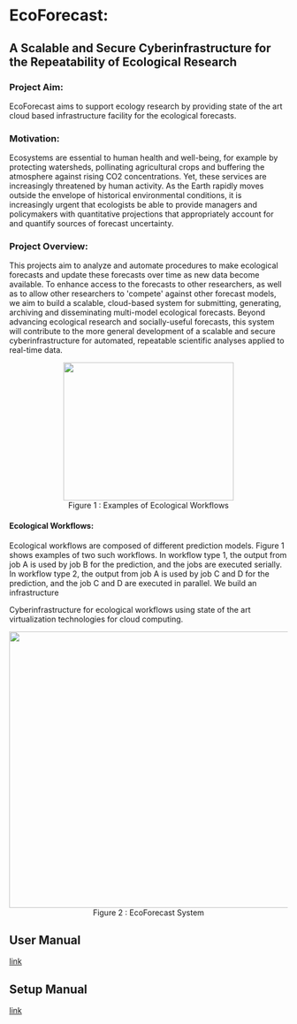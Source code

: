 # EcoForecast:
##  A Scalable and Secure Cyberinfrastructure for the Repeatability of Ecological Research

### Project Aim:
EcoForecast aims to support ecology research by providing state of the art cloud based infrastructure facility for the ecological forecasts.

### Motivation:
Ecosystems are essential to human health and well-being, for example by protecting watersheds, pollinating agricultural crops and buffering the atmosphere against rising CO2 concentrations. Yet, these services are increasingly threatened by human activity. As the Earth rapidly moves outside the envelope of historical environmental conditions, it is increasingly urgent that ecologists be able to provide managers and policymakers with quantitative projections that appropriately account for and quantify sources of forecast uncertainty.

### Project Overview:
This projects aim to analyze and automate procedures to make ecological forecasts and update these forecasts over time as new data become available. To enhance access to the forecasts to other researchers, as well as to allow other researchers to 'compete' against other forecast models, we aim to build a scalable, cloud-based system for submitting, generating, archiving and disseminating multi-model ecological forecasts. Beyond advancing ecological research and socially-useful forecasts, this system will contribute to the more general development of a scalable and secure cyberinfrastructure for automated, repeatable scientific analyses applied to real-time data.

<p align="center">
<img align=center src="https://github.com/akhtarnabeel/ecoforecastCS/raw/master/screenshots/workflows.jpg" width="307.5" height="250" />
  <br> 
  Figure 1 : Examples of Ecological Workflows
</p>

#### Ecological Workflows:
Ecological workflows are composed of different prediction models.
Figure 1 shows examples of two such workflows. In workflow type 1, the output from job A is used by job B for the prediction, and the jobs are executed serially. In workflow type 2, the output from job A is used by job C and D for the prediction, and the job C and D are executed in parallel. 
We build an infrastructure 

Cyberinfrastructure for ecological workflows using state of the art virtualization technologies for cloud computing. 

<p align="center">
<img align=center src="https://github.com/akhtarnabeel/ecoforecastCS/raw/master/screenshots/System.jpg" width="700" height="500" />
  <br> 
  Figure 2 : EcoForecast System 
</p>

## User Manual
  [link](/UserManual.md)
  
  
## Setup Manual
  [link](/SystemSetup.md)
